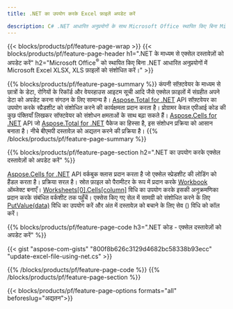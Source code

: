 ```yaml
---
title: .NET का उपयोग करके Excel फ़ाइलें अपडेट करें 

description: C# .NET आधारित अनुप्रयोगों के साथ Microsoft Office स्थापित किए बिना Microsoft Excel XLSX, XLS, CSV दस्तावेज़ों को संपादित करें।
---
```


{{< blocks/products/pf/feature-page-wrap >}}
{{< blocks/products/pf/feature-page-header h1=".NET के माध्यम से एक्सेल दस्तावेज़ों को अपडेट करें" h2="Microsoft Office<sup>&reg;</sup> को स्थापित किए बिना .NET आधारित अनुप्रयोगों में Microsoft Excel XLSX, XLS फ़ाइलों को संशोधित करें।" >}}

{{% blocks/products/pf/feature-page-summary %}}
कंपनी सॉफ़्टवेयर के माध्यम से छात्रों के डेटा, रोगियों के रिकॉर्ड और वेयरहाउस आइटम सूची आदि जैसे एक्सेल फ़ाइलों में संग्रहीत अपने डेटा को अपडेट करना संगठन के लिए सामान्य है। [Aspose.Total for .NET](https://products.aspose.com/total/net/) API सॉफ़्टवेयर का उपयोग करके स्प्रैडशीट को संशोधित करने की कार्यक्षमता प्रदान करता है। प्रोग्रामर केवल एपीआई कोड की कुछ पंक्तियाँ लिखकर सॉफ्टवेयर को संशोधन क्षमताओं के साथ बढ़ा सकते हैं। [Aspose.Cells for .NET](https://products.aspose.com/cells/net/) API जो [Aspose.Total for .NET](https://products.aspose.com/total/net/) पैकेज का हिस्सा है, इस संशोधन प्रक्रिया को आसान बनाता है। नीचे बीएमपी दस्तावेज़ को अद्यतन करने की प्रक्रिया है।
{{% /blocks/products/pf/feature-page-summary  %}}

{{% blocks/products/pf/feature-page-section  h2=".NET का उपयोग करके एक्सेल दस्तावेज़ों को अपडेट करें" %}}

[Aspose.Cells for .NET](https://products.aspose.com/cells/net/) API वर्कबुक क्लास प्रदान करता है जो एक्सेल स्प्रेडशीट की लोडिंग को हैंडल करता है। प्रक्रिया सरल है। स्रोत फ़ाइल को पैरामीटर के रूप में प्रदान करके [Workbook](https://reference.aspose.com/cells/net/aspose.cells/workbook/) ऑब्जेक्ट बनाएँ। [Worksheets[0].Cells[column]](https://reference.aspose.com/cells/net/aspose.cells/worksheet/cells/) विधि का उपयोग करके इसकी अनुक्रमणिका प्रदान करके संबंधित वर्कशीट तक पहुँचें। एक्सेस किए गए सेल में सामग्री को संशोधित करने के लिए [PutValue(data)](https://reference.aspose.com/cells/net/aspose.cells/cell/putvalue/) विधि का उपयोग करें और अंत में दस्तावेज़ को बचाने के लिए सेव () विधि को कॉल करें।

{{% blocks/products/pf/feature-page-code h3=".NET कोड - एक्सेल दस्तावेज़ों को अपडेट करें" %}}

{{< gist "aspose-com-gists" "800f8b626c3129d4682bc58338b93ecc" "update-excel-file-using-net.cs" >}}

{{% /blocks/products/pf/feature-page-code  %}}
{{% /blocks/products/pf/feature-page-section %}}

{{< blocks/products/pf/feature-page-options formats="all" beforeslug="अद्यतन">}}